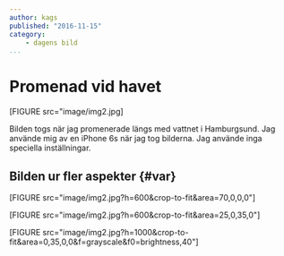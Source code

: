 ```yaml
---
author: kags
published: "2016-11-15"
category:
    - dagens bild
...
```

Promenad vid havet
==================================

[FIGURE src="image/img2.jpg]


Bilden togs när jag promenerade längs med vattnet i Hamburgsund. Jag använde mig av en iPhone 6s när jag tog bilderna. Jag använde inga speciella inställningar.

<!--more-->



Bilden ur fler aspekter {#var}
-----------------------------------

[FIGURE src="image/img2.jpg?h=600&crop-to-fit&area=70,0,0,0"]

[FIGURE src="image/img2.jpg?h=600&crop-to-fit&area=25,0,35,0"]

[FIGURE src="image/img2.jpg?h=1000&crop-to-fit&area=0,35,0,0&f=grayscale&f0=brightness,40"]
